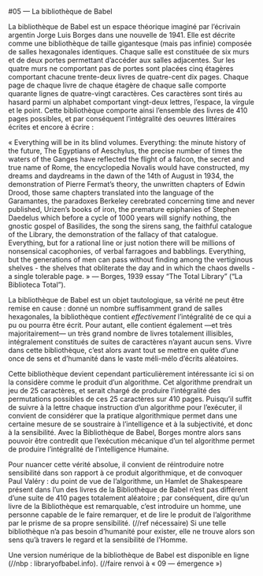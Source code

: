 #05 — La bibliothèque de Babel

La bibliothèque de Babel est un espace théorique imaginé par l’écrivain argentin Jorge Luis Borges dans une nouvelle de 1941.
Elle est décrite comme une bibliothèque de taille gigantesque (mais pas infinie) composée de salles hexagonales identiques. 
Chaque salle est constituée de six murs et de deux portes permettant d’accéder aux salles adjacentes.
Sur les quatre murs ne comportant pas de portes sont placées cinq étagères comportant chacune trente-deux livres de quatre-cent dix pages. Chaque page de chaque livre de chaque étagère de chaque salle comporte quarante lignes de quatre-vingt caractères. Ces caractères sont tirés au hasard parmi un alphabet comportant vingt-deux lettres, l’espace, la virgule et le point.
Cette bibliothèque comporte ainsi l’ensemble des livres de 410 pages possibles, et par conséquent l’intégralité des oeuvres littéraires écrites et encore à écrire :

« Everything will be in its blind volumes. Everything: the minute history of the future, The Egyptians of Aeschylus, the precise number of times the waters of the Ganges have reflected the flight of a falcon, the secret and true name of Rome, the encyclopedia Novalis would have constructed, my dreams and daydreams in the dawn of the 14th of August in 1934, the demonstration of Pierre Fermat’s theory, the unwritten chapters of Edwin Drood, those same chapters translated into the language of the Garamantes, the paradoxes Berkeley cerebrated concerning time and never published, Urizen’s books of iron, the premature epiphanies of Stephen Daedelus which before a cycle of 1000 years will signify nothing, the gnostic gospel of Basilides, the song the sirens sang, the faithful catalogue of the Library, the demonstration of the fallacy of that catalogue. Everything, but for a rational line or just notion there will be millions of nonsensical cacophonies, of verbal farragoes and babblings. Everything, but the generations of men can pass without finding among the vertiginous shelves - the shelves that obliterate the day and in which the chaos dwells - a single tolerable page. » — Borges, 1939 essay “The Total Library” (“La Biblioteca Total”).

La bibliothèque de Babel est un objet tautologique, sa vérité ne peut être remise en cause : donné un nombre suffisamment grand de salles hexagonales, la bibliothèque contient *effectivement* l’intégralité de ce qui a pu ou pourra être écrit. 
Pour autant, elle contient également —et très majoritairement— un très grand nombre de livres totalement illisibles, intégralement constitués de suites de caractères n’ayant aucun sens. Vivre dans cette bibliothèque, c’est alors avant tout se mettre en quête d’une once de sens et d’humanité dans le vaste méli-mélo d’écrits aléatoires.

Cette bibliothèque devient cependant particulièrement intéressante ici si on la considère comme le produit d’un algorithme. Cet algorithme prendrait un jeu de 25 caractères, et serait chargé de produire l’intégralité des permutations possibles de ces 25 caractères sur 410 pages.
Puisqu’il suffit de suivre à la lettre chaque instruction d’un algorithme pour l’exécuter, il convient de considérer que la pratique algorithmique permet dans une certaine mesure de se soustraire à l’intelligence et à la subjectivité, et donc à la sensibilité. 
Avec la Bibliothèque de Babel, Borges montre alors sans pouvoir être contredit que l’exécution mécanique d’un tel algorithme permet de produire l’intégralité de l’intelligence Humaine.

Pour nuancer cette vérité absolue, il convient de réintroduire notre sensibilité dans son rapport à ce produit algorithmique, et de convoquer Paul Valéry : du point de vue de l’algorithme, un Hamlet de Shakespeare présent dans l’un des livres de la Bibliothèque de Babel n’est pas différent d’une suite de 410 pages totalement aléatoire ; par conséquent, dire qu’un livre de la Bibliothèque est remarquable, c’est introduire un homme, une personne capable de le faire remarquer, et de lire le produit de l’algorithme par le prisme de sa propre sensibilité. (//ref nécessaire)
Si une telle bibliothèque n’a pas besoin d’humanité pour exister, elle ne trouve alors son sens qu’à travers le regard et la sensibilité de l’Homme.

Une version numérique de la bibliothèque de Babel est disponible en ligne (//nbp : libraryofbabel.info).
(//faire renvoi à « 09 — émergence »)


